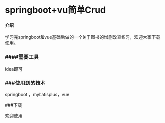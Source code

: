 # springboot+vu简单Crud

#### 介绍
学习完springboot和vue基础后做的一个关于图书的增删改查练习，欢迎大家下载使用。
### ####需要工具

idea即可
### ###使用到的技术
springboot ，mybatisplus，vue

###下载


欢迎使用

